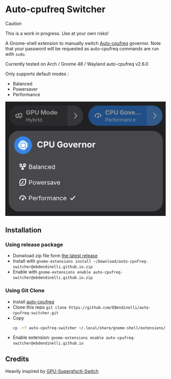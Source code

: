 # Auto-cpufreq Switcher

>[!CAUTION]
> This is a work in progress. Use at your own risks!

A Gnome-shell extension to manually switch [Auto-cpufreq](https://github.com/AdnanHodzic/auto-cpufreq) governor. Note that your password will be requested as auto-cpufreq commands are run with `sudo`.

Currently tested on Arch / Gnome 48 / Wayland
auto-cpufreq v2.6.0

Only supports default modes :
- Balanced
- Powersaver
- Performance

![screenshot example](./img/screenshot.png)

## Installation

### Using release package

- Donwload zip file form [the latest release](https://github.com/EBendinelli/auto-cpufreq-switcher/releases)
- Install with `gnome-extensions install ~/Download/auto-cpufreq-switcher@ebdendinelli.github.io.zip`
- Enable with `gnome-extensions enable auto-cpufreq-switcher@ebdendinelli.github.io.zip`

### Using Git Clone
- Install [auto-cpufreq](https://github.com/AdnanHodzic/auto-cpufreq)
- Clone this repo `git clone https://github.com/EBendinelli/auto-cpufreq-switcher.git`
- Copy 
    ```bash
    cp -rf auto-cpufreq-switcher ~/.local/share/gnome-shell/extensions/auto-cpufreq-switcher@ebdendinelli.github.io
    ```
- Enable extension: `gnome-extensions enable auto-cpufreq-switcher@ebdendinelli.github.io`

## Credits

Heavily inspired by [GPU-Supergfxctl-Switch](https://github.com/chikobara/GPU-Switcher-Supergfxctl/blob/main/extension.js)
